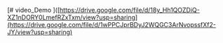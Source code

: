 
[﻿# video_Demo
]([https://drive.google.com/file/d/18y_Hh1QOZDiQ-XZ1nDORY0LmefRZxTxm/view?usp=sharing](https://drive.google.com/file/d/1wPPCJprBDyJ2WQGC3ArNvopssfXf2-JY/view?usp=sharing)
